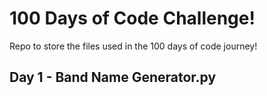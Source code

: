# 100 Days of Code Challenge!

Repo to store the files used in the 100 days of code journey!

## Day 1 - Band Name Generator.py
